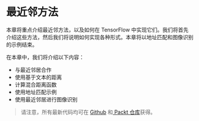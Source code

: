 # 最近邻方法

本章将重点介绍最近邻方法，以及如何在 TensorFlow 中实现它们。我们将首先介绍这些方法，然后我们将说明如何实现各种形式。本章将以地址匹配和图像识别的示例结束。

在本章中，我们将介绍以下内容：

*   与最近邻居合作
*   使用基于文本的距离
*   计算混合距离函数
*   使用地址匹配示例
*   使用最近邻居进行图像识别

> 请注意，所有最新代码均可在 [Github](https://github.com/nfmcclure/tensorflow_cookbook) 和[ Packt 仓库](https://github.com/PacktPublishing/TensorFlow-Machine-Learning-Cookbook-Second-Edition)获得。